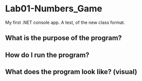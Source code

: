 # Lab01-Numbers_Game
My first .NET console app.  A test, of the new class format.

## What is the purpose of the program?
## How do I run the program?
## What does the program look like? (visual)
